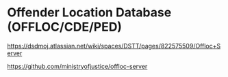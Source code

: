 # Offender Location Database (OFFLOC/CDE/PED)



https://dsdmoj.atlassian.net/wiki/spaces/DSTT/pages/822575509/Offloc+Server

https://github.com/ministryofjustice/offloc-server
